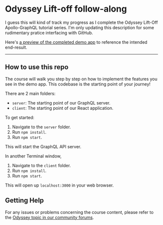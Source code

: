# Odyssey Lift-off follow-along

I guess this will kind of track my progress as I complete the Odyssey Lift-Off Apollo-GraphQL tutorial series. I'm only updating this description for some rudimentary pratice interfacing with GitHub.

Here's [a preview of the completed demo app](https://lift-off-client-demo.netlify.app/) to reference the intended end-result.

---

## How to use this repo

The course will walk you step by step on how to implement the features you see in the demo app. This codebase is the starting point of your journey!

There are 2 main folders:

- `server`: The starting point of our GraphQL server.
- `client`: The starting point of our React application.

To get started:

1. Navigate to the `server` folder.
1. Run `npm install`.
1. Run `npm start`.

This will start the GraphQL API server.

In another Terminal window,

1. Navigate to the `client` folder.
1. Run `npm install`.
1. Run `npm start`.

This will open up `localhost:3000` in your web browser.

## Getting Help

For any issues or problems concerning the course content, please refer to the [Odyssey topic in our community forums](https://community.apollographql.com/tags/c/help/6/odyssey).
